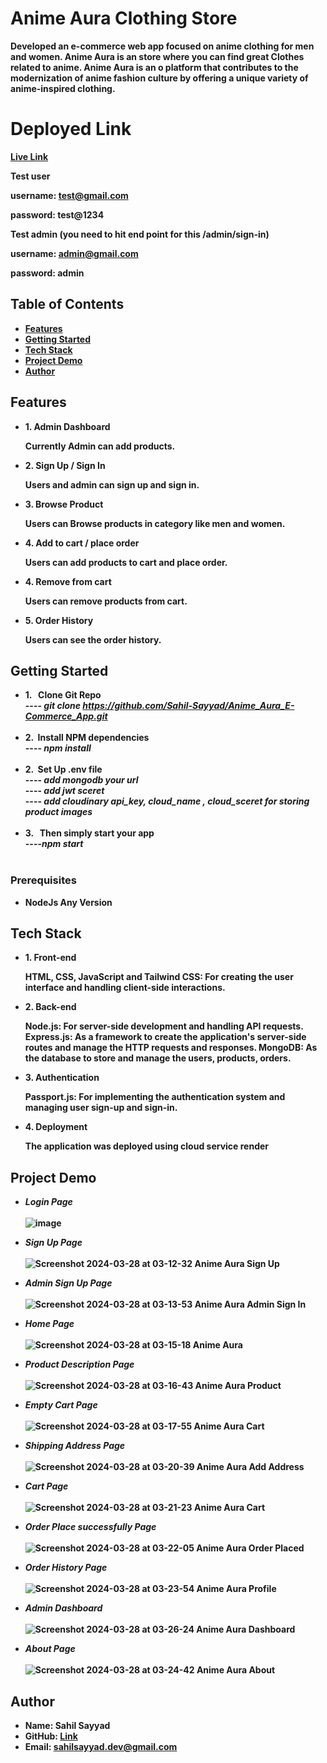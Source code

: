 # Anime Aura Clothing Store
  
 <b> Developed an e-commerce web app focused on anime clothing for men and women. Anime Aura is an store where you can find great Clothes related to anime. Anime Aura is an o platform that contributes to the modernization of anime fashion culture by offering a unique variety of anime-inspired clothing. <b> 

# Deployed Link 
<b>[Live Link](https://animeaura.onrender.com)</b>
 
 <b>Test user</b>
     <p>username: test@gmail.com</p>
     <p>password: test@1234 </p>
 <b>Test admin</b> (you need to hit end point for this /admin/sign-in)
     <p>username: admin@gmail.com</p>
     <p>password: admin </p>
## Table of Contents
-  <b> [Features](#features)</b>
-  <b> [Getting Started](#getting-started)</b>
-  <b> [Tech Stack](#Tech-Stack) </b>
-  <b> [Project Demo](#Project-Demo) </b>
-  <b> [Author](#Author)</b>

## Features
-  <b>1. Admin Dashboard</b>
     <p>Currently Admin can add products.</p>
-  <b>2. Sign Up / Sign In </b>
     <p>Users and admin can sign up and sign in.</p>
-  <b>3. Browse Product</b>
     <p>Users can Browse products in category like men and women.</p>
-  <b>4. Add to cart / place order</b>
     <p>Users can add products to cart and place order.</p>
-  <b>4. Remove from cart </b>
     <p>Users can remove products from cart.</p>
-  <b>5. Order History</b>
     <p>Users can see the order history.</p>
## Getting Started
-  <b> 1. &nbsp; Clone Git Repo  </b>
    <br>----<i> git clone https://github.com/Sahil-Sayyad/Anime_Aura_E-Commerce_App.git</i><br><br>
-  <b> 2.  &nbsp;Install NPM dependencies </b>
   <br>----<i> npm install</i> <br><br>
-  <b> 2.  &nbsp;Set Up .env file  </b>
   <br>----<i> add mongodb your url</i>
   <br>----<i> add jwt sceret</i> 
   <br>----<i> add cloudinary api_key, cloud_name , cloud_sceret for storing product images</i> <br><br>
-  <b> 3. &nbsp; Then simply start your app </b>
   <br>----<i>npm start </i><br><br>


### Prerequisites
- <b>NodeJs Any Version</b>

## Tech Stack

-  <b> 1. Front-end </b>
    <p>HTML, CSS, JavaScript and Tailwind CSS: For creating the user interface and handling client-side interactions.</p>
- <b> 2. Back-end </b>
   <p>Node.js: For server-side development and handling API requests.
      Express.js: As a framework to create the application's server-side routes and manage the HTTP requests and responses.
      MongoDB: As the database to store and manage the  users, products, orders.</p>
-  <b> 3. Authentication </b>
    <p>Passport.js: For implementing the authentication system and managing user sign-up and sign-in.</p>
-  <b> 4. Deployment </b>
   <p>The application was deployed using cloud service render</p>

## Project Demo
 - <b> <i> Login Page  </i></b> <br><br>
![image](https://github.com/Sahil-Sayyad/Anime_Aura_E-Commerce_App/assets/96423459/a08b8add-6042-4022-846a-07410260269a)


-  <b> <i> Sign Up  Page  </i></b> <br><br>
![Screenshot 2024-03-28 at 03-12-32 Anime Aura Sign Up](https://github.com/Sahil-Sayyad/Anime_Aura_E-Commerce_App/assets/96423459/18b7bf5d-5282-4198-8b36-69033fcaeeed)

-  <b> <i> Admin Sign Up Page  </i></b> <br><br>
![Screenshot 2024-03-28 at 03-13-53 Anime Aura Admin Sign In](https://github.com/Sahil-Sayyad/Anime_Aura_E-Commerce_App/assets/96423459/2dead30f-f3fb-424d-9363-ce1919809f1d)

-  <b> <i>Home Page </i></b> <br><br>
![Screenshot 2024-03-28 at 03-15-18 Anime Aura](https://github.com/Sahil-Sayyad/Anime_Aura_E-Commerce_App/assets/96423459/acc3553f-8371-4b97-bb6c-dc9319d99c9a)


-  <b> <i> Product Description Page</i></b> <br><br>
![Screenshot 2024-03-28 at 03-16-43 Anime Aura Product](https://github.com/Sahil-Sayyad/Anime_Aura_E-Commerce_App/assets/96423459/fc07e0b5-86f2-4e63-b65f-a470a22c87c7)


-  <b> <i> Empty Cart Page  </i></b> <br><br>
![Screenshot 2024-03-28 at 03-17-55 Anime Aura Cart](https://github.com/Sahil-Sayyad/Anime_Aura_E-Commerce_App/assets/96423459/bc21635d-37e6-49a4-a1bd-3f4f412f1d67)

-  <b> <i> Shipping Address Page   </i></b> <br><br>
![Screenshot 2024-03-28 at 03-20-39 Anime Aura Add Address](https://github.com/Sahil-Sayyad/Anime_Aura_E-Commerce_App/assets/96423459/8b69cb7c-39ba-4d87-bf4e-c87db1bdf47f)

-  <b> <i> Cart Page  </i></b> <br><br>
![Screenshot 2024-03-28 at 03-21-23 Anime Aura Cart](https://github.com/Sahil-Sayyad/Anime_Aura_E-Commerce_App/assets/96423459/1638c432-301f-45f7-ae9b-a65516dd32f1)

-  <b> <i> Order Place successfully Page  </i></b> <br><br>
![Screenshot 2024-03-28 at 03-22-05 Anime Aura Order Placed](https://github.com/Sahil-Sayyad/Anime_Aura_E-Commerce_App/assets/96423459/01c2d391-9969-4bda-95d4-f3700620e4e7)

-  <b> <i> Order History Page  </i></b> <br><br>
![Screenshot 2024-03-28 at 03-23-54 Anime Aura Profile](https://github.com/Sahil-Sayyad/Anime_Aura_E-Commerce_App/assets/96423459/3b60765b-4a1f-46bd-b1ab-92a6b7052438)

-  <b> <i> Admin Dashboard  </i></b> <br><br>
![Screenshot 2024-03-28 at 03-26-24 Anime Aura Dashboard](https://github.com/Sahil-Sayyad/Anime_Aura_E-Commerce_App/assets/96423459/39879eaf-8468-4164-ba29-abe22ddb336b)

-  <b> <i> About Page  </i></b> <br><br>
![Screenshot 2024-03-28 at 03-24-42 Anime Aura About](https://github.com/Sahil-Sayyad/Anime_Aura_E-Commerce_App/assets/96423459/79e27863-c95c-42c1-b723-855e9d9029cf)


## Author


- Name: Sahil Sayyad
- GitHub:  <a href = "https://github.com/Sahil-Sayyad/Anime_Aura_E-Commerce_App"> <b>Link</b> </a>
- Email: sahilsayyad.dev@gmail.com
